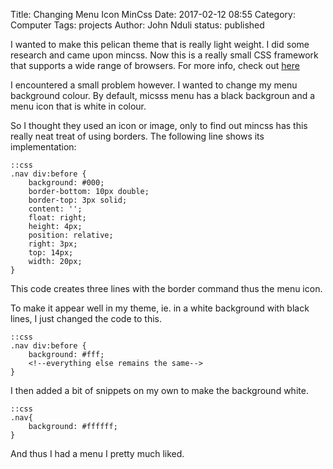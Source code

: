 Title: Changing Menu Icon MinCss
Date: 2017-02-12 08:55
Category: Computer
Tags: projects
Author: John Nduli
status: published

I wanted to make this pelican theme that is really light weight. I
did some research and came upon mincss. Now this is a really small
CSS framework that supports a wide range of browsers. For more
info, check out [here](https://github.com/owenversteeg/min/tree/gh-pages/compiled)

I encountered a small problem however. I wanted to change my menu
background colour. By default, micsss menu has a black backgroun
and a menu icon that is white in colour.

So I thought they used an icon or image, only to find out mincss
has this really neat treat of using borders. The following line
shows its implementation:

    ::css
    .nav div:before {
        background: #000;
        border-bottom: 10px double;
        border-top: 3px solid;
        content: '';
        float: right;
        height: 4px;
        position: relative;
        right: 3px;
        top: 14px;
        width: 20px;
    }

This code creates three lines with the border command thus the
menu icon.

To make it appear well in my theme, ie. in a white background with
black lines, I just changed the code to this.

    ::css
    .nav div:before {
        background: #fff;
        <!--everything else remains the same-->
    }

I then added a bit of snippets on my own to make the background
white.

    ::css
    .nav{
        background: #ffffff;
    }

And thus I had a menu I pretty much liked.
